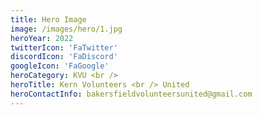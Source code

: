 ```yaml
---
title: Hero Image
image: /images/hero/1.jpg
heroYear: 2022
twitterIcon: 'FaTwitter'
discordIcon: 'FaDiscord'
googleIcon: 'FaGoogle'
heroCategory: KVU <br />
heroTitle: Kern Volunteers <br /> United
heroContactInfo: bakersfieldvolunteersunited@gmail.com
---
```

